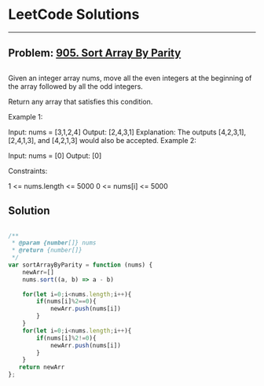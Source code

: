 # LeetCode Solutions

---

## Problem: [905. Sort Array By Parity](https://leetcode.com/problems/sort-array-by-parity/description/)

##
Given an integer array nums, move all the even integers at the beginning of the array followed by all the odd integers.

Return any array that satisfies this condition.

 

Example 1:

Input: nums = [3,1,2,4]
Output: [2,4,3,1]
Explanation: The outputs [4,2,3,1], [2,4,1,3], and [4,2,1,3] would also be accepted.
Example 2:

Input: nums = [0]
Output: [0]
 

Constraints:

1 <= nums.length <= 5000
0 <= nums[i] <= 5000

## Solution
```javascript

/**
 * @param {number[]} nums
 * @return {number[]}
 */
var sortArrayByParity = function (nums) {
    newArr=[]
    nums.sort((a, b) => a - b)
    
    for(let i=0;i<nums.length;i++){
        if(nums[i]%2==0){
            newArr.push(nums[i])
        }
    }
    for(let i=0;i<nums.length;i++){
        if(nums[i]%2!=0){
            newArr.push(nums[i])
        }
    }
   return newArr
};
